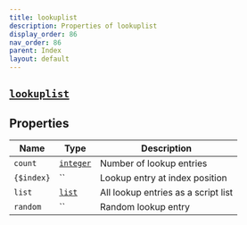 ```yaml
---
title: lookuplist
description: Properties of lookuplist
display_order: 86
nav_order: 86
parent: Index
layout: default
---
```


##  [`lookuplist`](./lookuplist.html) 


## Properties

| Name | Type | Description |
|------|------|-------------|
| `count` | [`integer`](./integer.html) | Number of lookup entries |
| `{$index}` | `` | Lookup entry at index position |
| `list` | [`list`](./list.html) | All lookup entries as a script list |
| `random` | `` | Random lookup entry |



